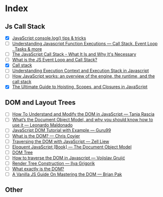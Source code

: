 # Index
## Js Call Stack
- [x] [JavaScript console.log() tips & tricks](https://www.30secondsofcode.org/blog/s/console-log-cheatsheet)
- [ ] [Understanding Javascript Function Executions — Call Stack, Event Loop , Tasks & more](https://medium.com/@gaurav.pandvia/understanding-javascript-function-executions-tasks-event-loop-call-stack-more-part-1-5683dea1f5ec)
- [ ] [The JavaScript Call Stack - What It Is and Why It's Necessary](https://www.freecodecamp.org/news/understanding-the-javascript-call-stack-861e41ae61d4/)
- [ ] [What is the JS Event Loop and Call Stack?](https://gist.github.com/jesstelford/9a35d20a2aa044df8bf241e00d7bc2d0)
- [x] [Call stack](https://developer.mozilla.org/en-US/docs/Glossary/Call_stack)
- [ ] [Understanding Execution Context and Execution Stack in Javascript](https://blog.bitsrc.io/understanding-execution-context-and-execution-stack-in-javascript-1c9ea8642dd0)
- [ ] [How JavaScript works: an overview of the engine, the runtime, and the call stack](https://blog.sessionstack.com/how-does-javascript-actually-work-part-1-b0bacc073cf)
- [x] [The Ultimate Guide to Hoisting, Scopes, and Closures in JavaScript](https://ui.dev/ultimate-guide-to-execution-contexts-hoisting-scopes-and-closures-in-javascript/)
## DOM and Layout Trees
- [ ] [How To Understand and Modify the DOM in JavaScript — Tania Rascia](https://www.digitalocean.com/community/tutorials/introduction-to-the-dom)
- [ ] [What’s the Document Object Model, and why you should know how to use it — Leonardo Maldonado](https://medium.freecodecamp.org/whats-the-document-object-model-and-why-you-should-know-how-to-use-it-1a2d0bc5429d)
- [ ] [JavaScript DOM Tutorial with Example — Guru99](https://www.guru99.com/how-to-use-dom-and-events-in-javascript.html)
- [ ] [What is the DOM? — Chris Coyier](https://css-tricks.com/dom/)
- [ ] [Traversing the DOM with JavaScript — Zell Liew](https://zellwk.com/blog/dom-traversals/)
- [ ] [Eloquent JavaScript [Book] — The Document Object Model](https://eloquentjavascript.net/14_dom.html)
- [ ] [DOM Tree](https://javascript.info/dom-nodes)
- [ ] [How to traverse the DOM in Javascript — Vojislav Grujić](https://medium.com/javascript-in-plain-english/how-to-traverse-the-dom-in-javascript-d6555c335b4e)
- [ ] [Render Tree Construction — Ilya Grigorik](https://developers.google.com/web/fundamentals/performance/critical-rendering-path/render-tree-construction)
- [ ] [What exactly is the DOM?](https://bitsofco.de/what-exactly-is-the-dom/)
- [ ] [A Vanilla JS Guide On Mastering the DOM — Brian Pak](https://dev.to/bouhm/a-vanilla-js-guide-on-mastering-the-dom-3l9b)

## Other
